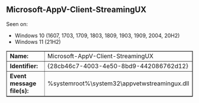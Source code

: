 ## Microsoft-AppV-Client-StreamingUX

Seen on:
* Windows 10 (1607, 1703, 1709, 1803, 1809, 1903, 1909, 2004, 20H2)
* Windows 11 (21H2)

<table border="1" class="docutils">
  <tbody>
    <tr>
      <td><b>Name:</b></td>
      <td>Microsoft-AppV-Client-StreamingUX</td>
    </tr>
    <tr>
      <td><b>Identifier:</b></td>
      <td>{28cb46c7-4003-4e50-8bd9-442086762d12}</td>
    </tr>
    <tr>
      <td><b>Event message file(s):</b></td>
      <td>%systemroot%\system32\appvetwstreamingux.dll</td>
    </tr>
  </tbody>
</table>

&nbsp;

